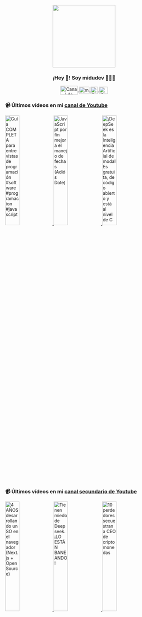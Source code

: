 <p align="center" width="300">
   <img align="center" width="200" src="https://user-images.githubusercontent.com/1561955/106762302-fda9de00-6635-11eb-99be-3ef744e60c0e.png" />
   <h3 align="center">¡Hey 👋! Soy midudev 👨🏻‍💻</h3>
</p>

<p align="center">
   <a href="https://twitch.tv/midudev" target="blank">
    <img align="center" src="https://upload.wikimedia.org/wikipedia/commons/c/ce/Twitch_logo_2019.svg" alt="Canal de Twitch de midudev" height="28px" width="56px" />
  </a>
  <span style="width: 8px;"> </span>
   <a href="https://youtube.com/midudev" target="blank">
    <img align="center" src="https://upload.wikimedia.org/wikipedia/commons/0/09/YouTube_full-color_icon_%282017%29.svg" alt="midudev" height="23px" width="33px" />
  </a>
  <span style="width: 8px;"> </span>
  <a href="https://instagram.com/midu.dev" target="blank">
    <img align="center" src="https://upload.wikimedia.org/wikipedia/commons/e/e7/Instagram_logo_2016.svg" alt="Canal de Instagram de midu.dev" height="23px" width="23px" />
  </a>
  <span style="width: 8px;"> </span>
  <a href="https://twitter.com/midudev" target="blank">
    <img align="center" src="https://upload.wikimedia.org/wikipedia/commons/thumb/6/6f/Logo_of_Twitter.svg/2491px-Logo_of_Twitter.svg.png" alt="Canal de Twitter de midudev" height="23px" width="28px" />
  </a>
</p>

### 📹 Últimos vídeos en mi [canal de Youtube](https://youtube.com/midudev?sub_confirmation=1)

<a href='https://youtu.be/n8Z8H8MKcOU' target='_blank'>
  <img width='30%' src='https://img.youtube.com/vi/n8Z8H8MKcOU/mqdefault.jpg' alt='Guía COMPLETA para entrevistas de programación #software #programacion #javascript' />
</a>
<a href='https://youtu.be/73ZQAK_jV0U' target='_blank'>
  <img width='30%' src='https://img.youtube.com/vi/73ZQAK_jV0U/mqdefault.jpg' alt='JavaScript por fin mejora el manejo de fechas (Adiós Date)' />
</a>
<a href='https://youtu.be/spoVuc1P1-w' target='_blank'>
  <img width='30%' src='https://img.youtube.com/vi/spoVuc1P1-w/mqdefault.jpg' alt='¡DeepSeek es la Inteligencia Artificial de moda!
Es gratuita, de código abierto y está al nivel de C' />
</a>

### 📹 Últimos vídeos en mi [canal secundario de Youtube](https://youtube.com/midulive?sub_confirmation=1)

<a href='https://youtu.be/jCWwh-741SM' target='_blank'>
  <img width='30%' src='https://img.youtube.com/vi/jCWwh-741SM/mqdefault.jpg' alt='4 AÑOS desarrollando un SO en el navegador (Next.js + Open Source)' />
</a>
<a href='https://youtu.be/OeVNQoJrmX8' target='_blank'>
  <img width='30%' src='https://img.youtube.com/vi/OeVNQoJrmX8/mqdefault.jpg' alt='Tienen miedo de Deepseek. ¡LO ESTÁN BANEANDO!' />
</a>
<a href='https://youtu.be/dCrWy9lqCfI' target='_blank'>
  <img width='30%' src='https://img.youtube.com/vi/dCrWy9lqCfI/mqdefault.jpg' alt='10 perdedores secuestran a CEO de criptomonedas' />
</a>